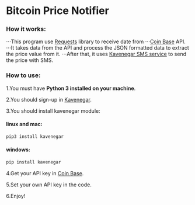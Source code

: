 # Bitcoin Price Notifier

### How it works:

⋅⋅⋅This program use [Requests](http://docs.python-requests.org/en/master/) library to receive date from 
⋅⋅⋅[Coin Base](https://developers.coinbase.com/docs/wallet/guides/price-data) API.
⋅⋅⋅It takes data from the API and process the JSON formatted data to extract the price value from it.
⋅⋅⋅After that, it uses [Kavenegar SMS service](http://github.com/kavenegar) to send the price with SMS.

### How to use:

1.You must have **Python 3 installed on your machine**.

2.You should sign-up in [Kavenegar](http://kavenegar.com). 

3.You should install kavenegar module:
#### linux and mac:

```python
pip3 install kavenegar
```
#### windows:

```python
pip install kavenegar
```

4.Get your API key in [Coin Base](https://developers.coinbase.com/docs/wallet/guides/price-data).

5.Set your own API key in the code.

6.Enjoy!


